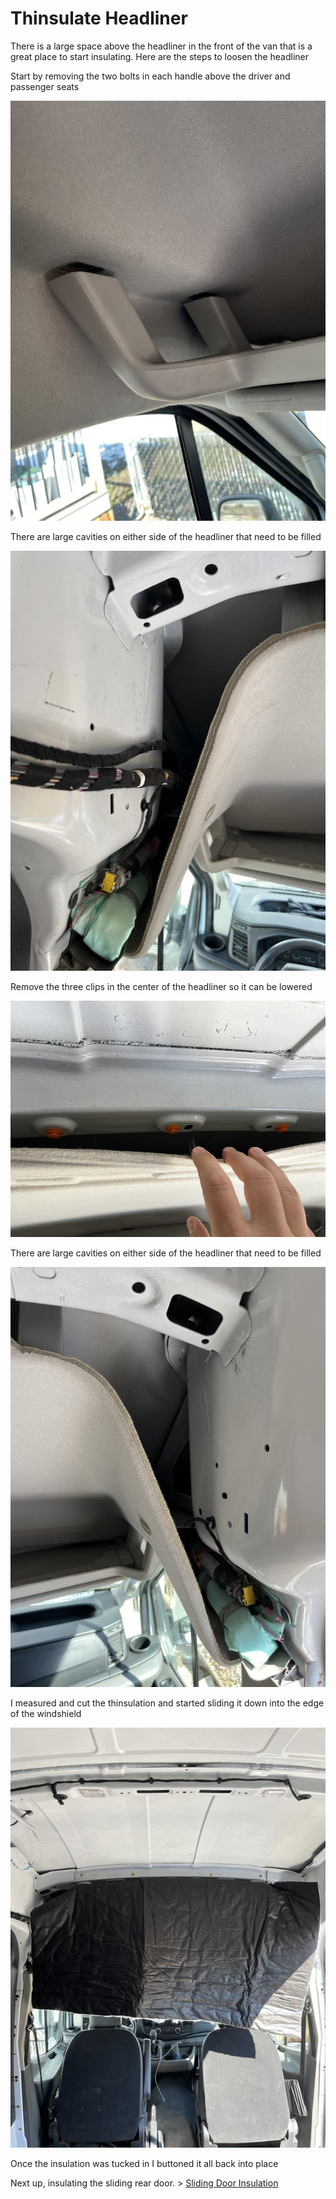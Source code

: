 # Thinsulate Headliner

There is a large space above the headliner in the front of the van that is a great place to start insulating. Here are the steps to loosen the headliner

Start by removing the two bolts in each handle above the driver and passenger seats

![headliner insulation](assets/headliner-insulate-01.JPG)

There are large cavities on either side of the headliner that need to be filled

![headliner insulation](assets/headliner-insulate-02.JPG)

Remove the three clips in the center of the headliner so it can be lowered

![headliner insulation](assets/headliner-insulate-03.JPG)

There are large cavities on either side of the headliner that need to be filled

![headliner insulation](assets/headliner-insulate-04.JPG)

I measured and cut the thinsulation and started sliding it down into the edge of the windshield

![headliner insulation](assets/headliner-insulate-05.JPG)

Once the insulation was tucked in I buttoned it all back into place

Next up, insulating the sliding rear door. > [Sliding Door Insulation](slider-insulation.md)